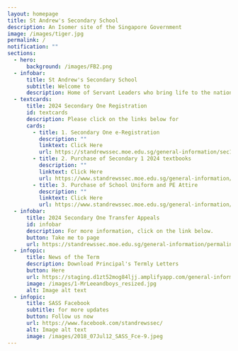 ```yaml
---
layout: homepage
title: St Andrew's Secondary School
description: An Isomer site of the Singapore Government
image: /images/tiger.jpg
permalink: /
notification: ""
sections:
  - hero:
      background: /images/FB2.png
  - infobar:
      title: St Andrew's Secondary School
      subtitle: Welcome to
      description: Home of Servant Leaders who bring life to the nations
  - textcards:
      title: 2024 Secondary One Registration
      id: textcards
      description: Please click on the links below for
      cards:
        - title: 1.	Secondary One e-Registration
          description: ""
          linktext: Click Here
          url: https://standrewssec.moe.edu.sg/general-information/sec1ereg/
        - title: 2. Purchase of Secondary 1 2024 textbooks
          description: ""
          linktext: Click Here
          url: https://www.standrewssec.moe.edu.sg/general-information/sec-1-e-registration/permalink/textbook/
        - title: 3. Purchase of School Uniform and PE Attire
          description: ""
          linktext: Click Here
          url: https://www.standrewssec.moe.edu.sg/general-information/sec-1-e-registration/permalink/uniform/
  - infobar:
      title: 2024 Secondary One Transfer Appeals
      id: infobar
      description: For more information, click on the link below.
      button: Take me to page
      url: https://standrewssec.moe.edu.sg/general-information/permalink/transferappeal/
  - infopic:
      title: News of the Term
      description: Download Principal's Termly Letters
      button: Here
      url: https://staging.d1zt52mog84ljj.amplifyapp.com/general-information/For-Parents/
      image: /images/1-MrLeeandboys_resized.jpg
      alt: Image alt text
  - infopic:
      title: SASS Facebook
      subtitle: for more updates
      button: Follow us now
      url: https://www.facebook.com/standrewssec/
      alt: Image alt text
      image: /images/2018_07Jul12_SASS_Fce-9.jpeg
---
```

